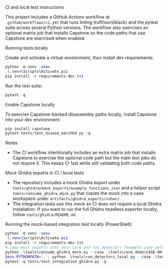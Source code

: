 CI and local test instructions

This project includes a GitHub Actions workflow at `.github/workflows/ci.yml`
that runs linting (ruff/isort/black) and the pytest suite across several
Python versions. The workflow also exercises an optional matrix job that
installs Capstone so the code paths that use Capstone are exercised when
enabled.

Running tests locally

Create and activate a virtual environment, then install dev requirements:

```powershell
python -m venv .venv
.\.venv\Scripts\Activate.ps1
pip install -r requirements-dev.txt
```

Run the test suite:

```powershell
pytest -q
```

Enable Capstone locally

To exercise Capstone-backed disassembly paths locally, install Capstone
into your dev environment:

```powershell
pip install capstone
pytest tests/test_disasm_aarch64.py -q
```

Notes

- The CI workflow intentionally includes an extra matrix job that installs
  Capstone to exercise the optional code path but the main test jobs do
  not require it. This keeps CI fast while still validating both code
  paths.

Mock Ghidra exports in CI / local tests

- The repository includes a mock Ghidra export under `tools/ghidra/mock_exports/example_functions.json` and a helper script `tools/consume_ghidra_mock.py` that copies the mock into a case workspace under `artifacts/ghidra_exports/<sha>/`.
- The integration tests use this mock so CI does not require a local Ghidra installation. If you want to run the full Ghidra headless exporter locally, follow `tools/ghidra/README.md`.

Running the mock-based integration test locally (PowerShell):

```powershell
python -m venv .venv
.\.venv\Scripts\Activate.ps1
pip install -r requirements-dev.txt
# Copy mock exports into your case and run detectors (example case path below)
python .\tools\consume_ghidra_mock.py --case .\tools\case_demo\CASE-001
$env:PYTHONPATH='.'; python .\tools\run_detectors_local.py --case .\tools\case_demo\CASE-001
pytest -q tests/test_integration_ghidra.py -q
```
